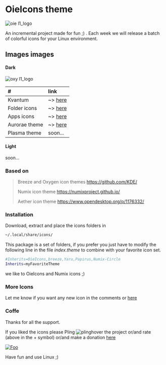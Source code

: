 # OieIcons theme

![oie l1_logo](https://git.opendesktop.org/adhe/oie/raw/master/images/oie64.png "")

An incremental project made for fun  ;) . Each week we will release a batch of colorful icons for your Linux environment.



## Images images

#### Dark 

![oxy l1_logo](https://git.opendesktop.org/adhe/oie/raw/master/images/wall_dark01.png "")

| #             |      link    |
|:--------------|:-------------|
| Kvantum       | ~> [here](https://www.opendesktop.org/p/1302335/) |
| Folder icons  | ~> [here](https://www.opendesktop.org/p/1300159/) |
| Apps icons    | ~> [here](https://www.opendesktop.org/p/1299058/) |
| Aurorae theme | ~> [here](https://www.opendesktop.org/p/1302336/) |
| Plasma theme  | soon... |

#### Light

soon...

### Based on

> Breeze and Oxygen icon themes https://github.com/KDE/
>
> Numix icon theme https://numixproject.github.io/
>
> Aether icon theme https://www.opendesktop.org/p/1176332/

### Installation

Download, extract and place the icons folders in

```bash
~/.local/share/icons/
```

This package is a set of folders, if you prefer you just have to modify the following line in the file *index.theme* to combine with your favorite icon set.

```bash
#Inherits=OieIcons,breeze,Yaru,Papirus,Numix-Circle
Inherits=myFavoriteTheme
```

we like to OieIcons and Numix icons ;)


### More Icons
Let me know if you want any new icon in the comments or [here](https://www.opencode.net/adhe/oieicons/issues/new)


### Coffe
Thanks for all the support.

If you liked the icons please Pling ![plinghover](https://www.opendesktop.org/images/system/pling-btn-hover.png "") the project or/and rate  (above in the + symbol) or/and make a donation [here](https://www.paypal.com/cgi-bin/webscr?cmd=_s-xclick&hosted_button_id=8L3MF9FCT5ZQY&source=url)

<a href="https://www.paypal.com/cgi-bin/webscr?cmd=_s-xclick&hosted_button_id=8L3MF9FCT5ZQY&source=url" rel="oxy">![Foo](https://git.opendesktop.org/adhe/oieoxy/raw/master/images/donate.png "")</a>


Have fun and use Linux ;)

